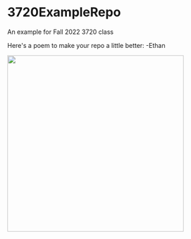 # 3720ExampleRepo
An example for Fall 2022 3720 class


Here's a poem to make your repo a little better:
-Ethan

<div id="header" align="left">
  <img src="https://preview.redd.it/6bz8vqnx35h71.jpg?auto=webp&s=d7e12eed4944d361a805c646ca76d0327fc699bd" width="400"/>
</div>
